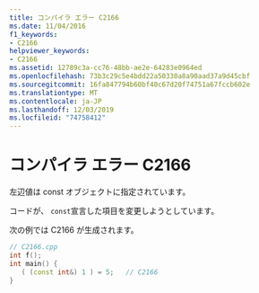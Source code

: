 ```yaml
---
title: コンパイラ エラー C2166
ms.date: 11/04/2016
f1_keywords:
- C2166
helpviewer_keywords:
- C2166
ms.assetid: 12789c3a-cc76-48bb-ae2e-64283e0964ed
ms.openlocfilehash: 73b3c29c5e4bdd22a50330a8a90aad37a9d45cbf
ms.sourcegitcommit: 16fa847794b60bf40c67d20f74751a67fccb602e
ms.translationtype: MT
ms.contentlocale: ja-JP
ms.lasthandoff: 12/03/2019
ms.locfileid: "74758412"
---
```

# <a name="compiler-error-c2166"></a>コンパイラ エラー C2166

左辺値は const オブジェクトに指定されています。

コードが、 `const`宣言した項目を変更しようとしています。

次の例では C2166 が生成されます。

```cpp
// C2166.cpp
int f();
int main() {
   ( (const int&) 1 ) = 5;   // C2166
}
```
